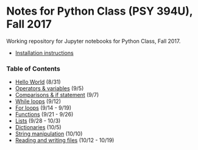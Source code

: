 # Notes for Python Class (PSY 394U), Fall 2017

Working repository for Jupyter notebooks for Python Class, Fall 2017.

- [Installation instructions](https://github.com/sathayas/JupyterPythonFall2017/blob/master/Installation.ipynb)

### Table of Contents
- [Hello World](https://github.com/sathayas/JupyterPythonFall2017/blob/master/HelloWorld.ipynb) (8/31)
- [Operators & variables](https://github.com/sathayas/JupyterPythonFall2017/blob/master/Operators.ipynb) (9/5)
- [Comparisons & if statement](https://github.com/sathayas/JupyterPythonFall2017/blob/master/If.ipynb) (9/7)
- [While loops](https://github.com/sathayas/JupyterPythonFall2017/blob/master/While.ipynb) (9/12)
- [For loops](https://github.com/sathayas/JupyterPythonFall2017/blob/master/For.ipynb) (9/14 - 9/19)
- [Functions](https://github.com/sathayas/JupyterPythonFall2017/blob/master/Function.ipynb) (9/21 - 9/26)
- [Lists](https://github.com/sathayas/JupyterPythonFall2017/blob/master/List.ipynb) (9/28 - 10/3)
- [Dictionaries](https://github.com/sathayas/JupyterPythonFall2017/blob/master/Dictionary.ipynb) (10/5)
- [String manipulation](https://github.com/sathayas/JupyterPythonFall2017/blob/master/String.ipynb) (10/10)
- [Reading and writing files](https://github.com/sathayas/JupyterPythonFall2017/blob/master/File.ipynb) (10/12 - 10/19)
